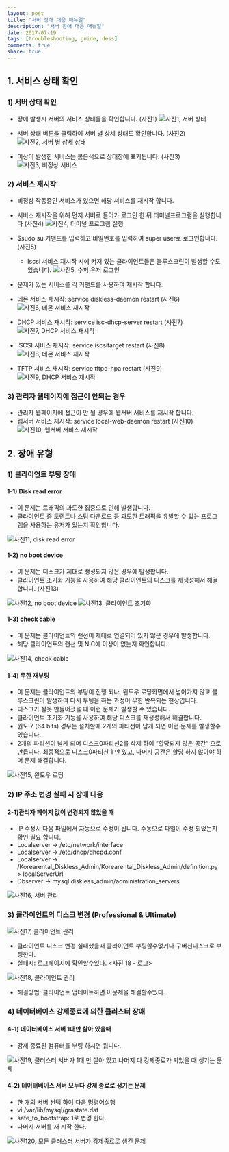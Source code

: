 ```yaml
---
layout: post
title: "서버 장애 대응 매뉴얼"
description: "서버 장애 대응 매뉴얼"
date: 2017-07-19
tags: [troubleshooting, guide, dess]
comments: true
share: true
---
```



## 1. 서비스 상태 확인

### 1) 서버 상태 확인
- 장애 발생시 서버의 서비스 상태들을 확인합니다. (사진1)
![사진1, 서버 상태](/images/troubleshooting_server/image1.png)

- 서버 상태 버튼을 클릭하여 서버 별 상세 상태도 확인합니다. (사진2)
![사진2, 서버 별 상세 상태](/images/troubleshooting_server/image2.png)

- 이상이 발생한 서비스는 붉은색으로 상태창에 표기됩니다. (사진3)
![사진3, 비정상 서비스](/images/troubleshooting_server/image3.png)

### 2) 서비스 재시작
- 비정상 작동중인 서비스가 있으면 해당 서비스를 재시작 합니다.
- 서비스 재시작을 위해 먼저 서버로 들어가 로그인 한 뒤 터미널프로그램을 실행합니다 (사진4)
![사진4, 터미널 프로그램 실행](/images/troubleshooting_server/image4.png)

- $sudo su 커맨드를 입력하고 비밀번호를 입력하여 super user로 로그인합니다. (사진5)
  * Iscsi 서비스 재시작 시에 켜져 있는 클라이언트들은 블루스크린이 발생할 수도 있습니다.
![사진5, 수퍼 유저 로그인](/images/troubleshooting_server/image5.png)

- 문제가 있는 서비스를 각 커맨드를 사용하여 재시작 합니다.
- 데몬 서비스 재시작: service diskless-daemon restart (사진6)
![사진6, 데몬 서비스 재시작](/images/troubleshooting_server/image6.png)
- DHCP 서비스 재시작: service isc-dhcp-server restart (사진7)
![사진7, DHCP 서비스 재시작](/images/troubleshooting_server/image7.png)
- ISCSI 서비스 재시작: service iscsitarget restart (사진8)
![사진8, 데몬 서비스 재시작](/images/troubleshooting_server/image8.png)
- TFTP 서비스 재시작: service tftpd-hpa restart (사진9)
![사진9, DHCP 서비스 재시작](/images/troubleshooting_server/image9.png)

### 3) 관리자 웹페이지에 접근이 안되는 경우

- 관리자 웹페이지에 접근이 안 될 경우에 웹서버 서비스를 재시작 합니다.
- 웹서버 서비스 재시작: service local-web-daemon restart (사진10)
![사진10, 웹서버 서비스 재시작](/images/troubleshooting_server/image10.png)

## 2. 장애 유형

### 1) 클라이언트 부팅 장애
#### 1-1) Disk read error
- 이 문제는 트래픽의 과도한 집중으로 인해 발생합니다.
- 클라이언트 중 토렌트나 스팀 다운로드 등 과도한 트래픽을 유발할 수 있는 프로그램을 사용하는 유저가 있는지 확인합니다.

![사진11, disk read error](/images/troubleshooting_server/image11.png)

#### 1-2) no boot device
- 이 문제는 디스크가 제대로 생성되지 않은 경우에 발생합니다.
- 클라이언트 초기화 기능을 사용하여 해당 클라이언트의 디스크를 재생성해서 해결합니다. (사진13)

![사진12, no boot device](/images/troubleshooting_server/image12.png)
![사진13, 클라이언트 초기화](/images/troubleshooting_server/image13.png)

#### 1-3) check cable
- 이 문제는 클라이언트의 랜선이 제대로 연결되어 있지 않은 경우에 발생합니다.
- 해당 클라이언트의 랜선 및 NIC에 이상이 없는지 확인합니다.

![사진14, check cable](/images/troubleshooting_server/image14.png)

#### 1-4) 무한 재부팅
- 이 문제는 클라이언트의 부팅이 진행 되나, 윈도우 로딩화면에서 넘어가지 않고 블루스크린이 발생하여
   다시 부팅을 하는 과정이 무한 반복되는 현상입니다.
- 디스크가 잘못 만들어졌을 때 이런 문제가 발생할 수 있습니다.
- 클라이언트 초기화 기능을 사용하여 해당 디스크를 재생성해서 해결합니다.
- 원도 7 (64 bits) 경우는 설치할때  2개의 파티션이 남게 되면 이런 문제를 발생할수 있습니다.
- 2개의 파티션이 남게 되며 디스크0파티션2를 삭제 하여 “할당되지 않은 공간“ 으로 만듭니다.
    최종적으로 디스크0파티션 1 만 있고, 나머지 공간은 할당 하지 않아야 하며 문제 해결합니다.

![사진15, 윈도우 로딩 ](/images/troubleshooting_server/image15.png)

### 2) IP 주소 변경 실패 시 장애 대응
#### 2-1)관리자 페이지 값이 변경되지 않았을 때

- IP 수정시 다음 파일에서 자동으로 수정이 됩니다. 수동으로 파일이 수정 되었는지 확인 필요 합니다.
- Localserver -> /etc/network/interface
- Localserver -> /etc/dhcp/dhcpd.conf
- Localserver -> /Korearental_Diskless_Admin/Korearental_Diskless_Admin/definition.py  > localServerUrl
- Dbserver -> mysql diskless_admin/administration_servers

![사진16, 서버 관리](/images/troubleshooting_server/image1.png)

### 3) 클라이언트의 디스크 변경 (Professional & Ultimate)

![사진17, 클라이언트 관리](/images/troubleshooting_server/image18.png)

- 클라이언트 디스크 변경 실패했을때 클라이언트 부팅할수없거나 구버션디스크로 부팅한다.
- 실패시: 로그페이지에 확인할수있다. <사진 18 - 로그>

![사진18, 클라이언트 관리](/images/troubleshooting_server/image19.png)

- 해결방법: 클라이언트 업데이트하면 이문제을 해결할수있다.

### 4) 데이터베이스 강제종료에 의한 클러스터 장애
#### 4-1) 데이터베이스 서버 1대만 살아 있을때

- 강제 종료된 컴퓨터를 부팅 하시면 됩니다.

![사진19, 클러스터 서버가 1대 만 살아 있고 나머지 다 강제종료가 되었을 때 생기는 문제](/images/troubleshooting_server/image16.png)

#### 4-2) 데이터베이스 서버 모두다  강제 종료로 생기는 문제
- 한 개의 서버 선택 하여 다음 명령어실행
- vi /var/lib/mysql/grastate.dat
- safe_to_bootstrap: 1로 변경 한다.
- 나머지 서버를 재 시작 한다.

![사진120, 모든 클러스터 서버가 강제종료로 생긴 문제](/images/troubleshooting_server/image17.png)
